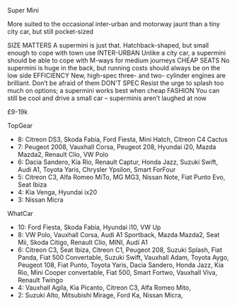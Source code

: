 Super Mini

More suited to the occasional inter-urban and motorway jaunt than a tiny city car, but still pocket-sized

SIZE MATTERS
A supermini is just that. Hatchback-shaped, but small enough to cope with town use
INTER-URBAN
Unlike a city car, a supermini should be able to cope with M-ways for medium journeys
CHEAP SEATS
No supermini is huge in the back, but running costs should always be on the low side
EFFICIENCY
New, high-spec three- and two- cylinder engines are brilliant. Don’t be afraid of them
DON'T SPEC
Resist the urge to splash too much on options; a supermini works best when cheap
FASHION
You can still be cool and drive a small car – superminis aren’t laughed at now

£9-19k

TopGear

* 8: Citreon DS3, Skoda Fabia, Ford Fiesta, Mini Hatch, Citreon C4 Cactus
* 7: Peugeot 2008, Vauxhall Corsa, Peugeot 208, Hyundai i20, Mazda Mazda2, Renault Clio, VW Polo
* 6: Dacia Sandero, Kia Rio, Renault Captur, Honda Jazz, Suzuki Swift, Audi A1, Toyota Yaris, Chrysler Ypsilon, Smart ForFour
* 5: Citreon C3, Alfa Romeo MiTo, MG MG3, Nissan Note, Fiat Punto Evo, Seat Ibiza
* 4: Kia Venga, Hyundai ix20
* 3: Nissan Micra

WhatCar

* 10: Ford Fiesta, Skoda Fabia, Hyundai i10, VW Up
* 8: VW Polo, Vauxhall Corsa, Audi A1 Sportback, Mazda Mazda2, Seat Mii, Skoda Citigo, Renault Clio, MINI, Audi A1 
* 6: Citreon C3, Seat Ibiza, Citreon C1, Peugeot 208, Suzuki Splash, Fiat Panda, Fiat 500 Convertable, Suzuki Swift, Vauxhall Adam, Toyota Aygo, Peugeot 108, Fiat Punto, Toyota Yaris, Dacia Sandero, Honda Jazz, Kia Rio, Mini Cooper convertable, Fiat 500, Smart Fortwo, Vauxhall Viva, Renault Twingo
* 4: Vauxhall Agila, Kia Picanto, Citreon C3, Alfa Romeo Mito, 
* 2: Suzuki Alto, Mitsubishi Mirage, Ford Ka, Nissan Micra, 